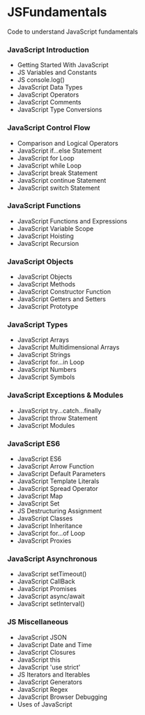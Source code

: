 # JSFundamentals
Code to understand JavaScript fundamentals 
### JavaScript Introduction
* Getting Started With JavaScript
* JS Variables and Constants
* JS console.log()
* JavaScript Data Types
* JavaScript Operators
* JavaScript Comments
* JavaScript Type Conversions
### JavaScript Control Flow
* Comparison and Logical Operators
* JavaScript if...else Statement
* JavaScript for Loop
* JavaScript while Loop
* JavaScript break Statement
* JavaScript continue Statement
* JavaScript switch Statement
### JavaScript Functions
* JavaScript Functions and Expressions
* JavaScript Variable Scope
* JavaScript Hoisting
* JavaScript Recursion
### JavaScript Objects
* JavaScript Objects
* JavaScript Methods
* JavaScript Constructor Function
* JavaScript Getters and Setters
* JavaScript Prototype
### JavaScript Types
* JavaScript Arrays
* JavaScript Multidimensional Arrays
* JavaScript Strings
* JavaScript for...in Loop
* JavaScript Numbers
* JavaScript Symbols
### JavaScript Exceptions & Modules
* JavaScript try...catch...finally
* JavaScript throw Statement
* JavaScript Modules
### JavaScript ES6
* JavaScript ES6
* JavaScript Arrow Function
* JavaScript Default Parameters
* JavaScript Template Literals
* JavaScript Spread Operator
* JavaScript Map
* JavaScript Set
* JS Destructuring Assignment
* JavaScript Classes
* JavaScript Inheritance
* JavaScript for...of Loop
* JavaScript Proxies
### JavaScript Asynchronous
* JavaScript setTimeout()
* JavaScript CallBack
* JavaScript Promises
* JavaScript async/await
* JavaScript setInterval()
### JS Miscellaneous
* JavaScript JSON
* JavaScript Date and Time
* JavaScript Closures
* JavaScript this
* JavaScript 'use strict'
* JS Iterators and Iterables
* JavaScript Generators
* JavaScript Regex
* JavaScript Browser Debugging
* Uses of JavaScript
